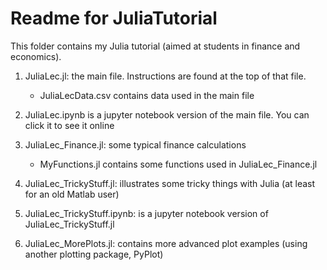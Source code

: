 Readme for JuliaTutorial
========================

This folder contains my Julia tutorial (aimed at students in finance and economics).

1. JuliaLec.jl: the main file. Instructions are found at the top of that file.
    * JuliaLecData.csv contains data used in the main file

2. JuliaLec.ipynb is a jupyter notebook version of the main file. You can click it to see it online

3. JuliaLec_Finance.jl: some typical finance calculations
    * MyFunctions.jl contains some functions used in JuliaLec_Finance.jl

4. JuliaLec_TrickyStuff.jl: illustrates some tricky things with Julia (at least for an old Matlab user)

5. JuliaLec_TrickyStuff.ipynb: is a jupyter notebook version of JuliaLec_TrickyStuff.jl

6. JuliaLec_MorePlots.jl: contains more advanced plot examples (using another plotting package, PyPlot)

